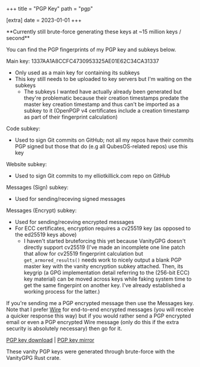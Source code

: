+++
title = "PGP Key"
path = "pgp"

[extra]
date = 2023-01-01
+++

<p>**Currently still brute-force generating these keys at ~15 million keys / second**</p>

You can find the PGP fingerprints of my PGP key and subkeys below.

Main key: 1337AA1A8CCFC4730953325AE01E62C34CA31337

- Only used as a main key for containing its subkeys
- This key still needs to be uploaded to key servers but I'm waiting on the subkeys
    - The subkeys I wanted have actually already been generated but they're problematic because their creation timestamps predate the master key creation timestamp and thus can't be imported as a subkey to it (OpenPGP v4 certificates include a creation timestamp as part of their fingerprint calculation)

Code subkey:

- Used to sign Git commits on GitHub; not all my repos have their commits PGP signed but those that do (e.g all QubesOS-related repos) use this key

Website subkey:

- Used to sign Git commits to my elliotkillick.com repo on GitHub

Messages (Sign) subkey:

- Used for sending/receving signed messages

Messages (Encrypt) subkey:

- Used for sending/receving encrypted messages
- For ECC certificates, encryption requires a cv25519 key (as opposed to the ed25519 keys above)
    - I haven't started bruteforcing this yet because VanityGPG doesn't directly support cv25519 (I've made an incomplete one line patch that allow for cv25519 fingerprint calculation but `get_armored_results()` needs work to nicely output a blank PGP master key with the vanity encryption subkey attached. Then, its keygrip (a GPG implementation detail referring to the (256-bit ECC) key material) can be moved across keys while faking system time to get the same fingerpint on another key. I've already established a working process for the latter.)

If you're sending me a PGP encrypted message then use the Messages key. Note that I prefer [Wire](wire.com) for end-to-end encrypted messages (you will receive a quicker response this way) but if you would rather send a PGP encrypted email or even a PGP encrypted Wire message (only do this if the extra security is absolutely necessary) then go for it.

[PGP key download](/elliotkillick.asc) | [PGP key mirror](https://keys.openpgp.org/search?q=contact@elliotkillick.com)

These vanity PGP keys were generated through brute-force with the VanityGPG Rust crate.
